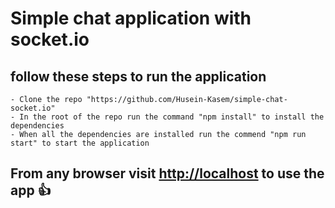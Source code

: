 # Simple chat application with socket.io

## follow these steps to run the application

    - Clone the repo "https://github.com/Husein-Kasem/simple-chat-socket.io"
    - In the root of the repo run the command "npm install" to install the dependencies
    - When all the dependencies are installed run the commend "npm run start" to start the application

## From any browser visit <http://localhost> to use the app :+1:
